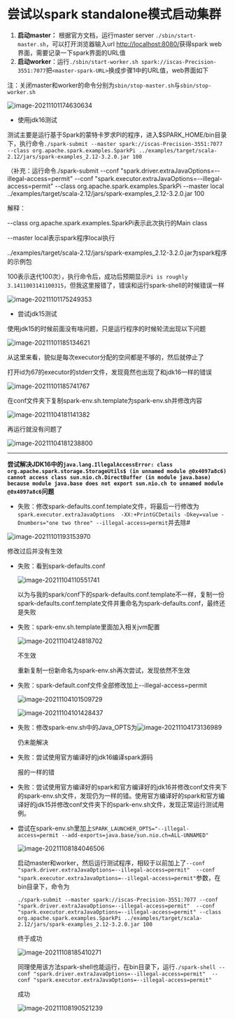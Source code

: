 # 尝试以spark standalone模式启动集群

1. **启动master：** 根据官方文档，运行master server `./sbin/start-master.sh`，可以打开浏览器输入url <http://localhost:8080/>获得spark web界面，需要记录一下spark界面的URL值
2. **启动worker**：运行`./sbin/start-worker.sh spark://iscas-Precision-3551:7077`把`<master-spark-URL>`换成步骤1中的URL值，web界面如下

注：关闭master和worker的命令分别为`sbin/stop-master.sh`与`sbin/stop-worker.sh`

![image-20211101174630634](https://raw.githubusercontent.com/liang636600/cloudImg/master/images/image-20211101174630634.png)

- 使用jdk16测试

​        测试主要是运行基于Spark的蒙特卡罗求PI的程序，进入$SPARK_HOME/bin目录下，执行命令`./spark-submit --master spark://iscas-Precision-3551:7077 --class org.apache.spark.examples.SparkPi ../examples/target/scala-2.12/jars/spark-examples_2.12-3.2.0.jar 100`

（补充：运行命令./spark-submit --conf "spark.driver.extraJavaOptions=--illegal-access=permit"  --conf "spark.executor.extraJavaOptions=--illegal-access=permit" --class org.apache.spark.examples.SparkPi --master local ../examples/target/scala-2.12/jars/spark-examples_2.12-3.2.0.jar 100

解释：

--class org.apache.spark.examples.SparkPi表示此次执行的Main class

--master local表示spark程序local执行

../examples/target/scala-2.12/jars/spark-examples_2.12-3.2.0.jar为spark程序的示例包

100表示迭代100次），执行命令后，成功后预期显示`Pi is roughly 3.1411003141100315`，但我这里报错了，错误和运行spark-shell的时候错误一样

![image-20211101175249353](https://raw.githubusercontent.com/liang636600/cloudImg/master/images/image-20211101175249353.png)

- 尝试jdk15测试

​       使用jdk15的时候前面没有啥问题，只是运行程序的时候轮流出现以下问题

![image-20211101185134621](https://raw.githubusercontent.com/liang636600/cloudImg/master/images/image-20211101185134621.png)

从这里来看，貌似是每次executor分配的空间都是不够的，然后就停止了

打开id为67的executor的stderr文件，发现竟然也出现了和jdk16一样的错误

![image-20211101185741767](https://raw.githubusercontent.com/liang636600/cloudImg/master/images/image-20211101185741767.png)

在conf文件夹下复制spark-env.sh.template为spark-env.sh并修改内容

![image-20211104181141382](https://raw.githubusercontent.com/liang636600/cloudImg/master/images/image-20211104181141382.png)

再运行就没有问题了

![image-20211104181238800](https://raw.githubusercontent.com/liang636600/cloudImg/master/images/image-20211104181238800.png)

---

**尝试解决JDK16中的`java.lang.IllegalAccessError: class org.apache.spark.storage.StorageUtils$ (in unnamed module @0x4097a8c6) cannot access class sun.nio.ch.DirectBuffer (in module java.base) because module java.base does not export sun.nio.ch to unnamed module @0x4097a8c6`问题**

* 失败：修改spark-defaults.conf.template文件，将最后一行修改为`spark.executor.extraJavaOptions  -XX:+PrintGCDetails -Dkey=value -Dnumbers="one two three" --illegal-access=permit`并去除#

![image-20211101193153970](https://raw.githubusercontent.com/liang636600/cloudImg/master/images/image-20211101193153970.png)

修改过后并没有生效

* 失败：看到spark-defaults.conf

  ![image-20211104110551741](https://raw.githubusercontent.com/liang636600/cloudImg/master/images/image-20211104110551741.png)

  以为与我的spark/conf下的spark-defaults.conf.template不一样，复制一份spark-defaults.conf.template文件并重命名为spark-defaults.conf，最终还是失败


* 失败：spark-env.sh.template里面加入相关jvm配置

  ![image-20211104124818702](https://raw.githubusercontent.com/liang636600/cloudImg/master/images/image-20211104124818702.png)

  不生效

  重新复制一份新命名为spark-env.sh再次尝试，发现依然不生效

* 失败：spark-default.conf文件全部修改加上--illegal-access=permit

  ![image-20211104101509729](https://raw.githubusercontent.com/liang636600/cloudImg/master/images/image-20211104101509729.png)

  ![image-20211104101428437](https://raw.githubusercontent.com/liang636600/cloudImg/master/images/image-20211104101428437.png)

* 失败：修改spark-env.sh中的Java_OPTS为![image-20211104173136989](https://raw.githubusercontent.com/liang636600/cloudImg/master/images/image-20211104173136989.png)

  仍未能解决

* 失败：尝试使用官方编译好的jdk16编译spark源码

  报的一样的错

* 失败：尝试使用官方编译好的spark和官方编译好的jdk16并修改conf文件夹下的spark-env.sh文件，发现仍为一样的错。使用官方编译好的spark和官方编译好的jdk15并修改conf文件夹下的spark-env.sh文件，发现正常运行测试用例。

* 尝试在spark-env.sh里加上`SPARK_LAUNCHER_OPTS="--illegal-access=permit --add-exports=java.base/sun.nio.ch=ALL-UNNAMED"`

  ![image-20211108184046506](https://raw.githubusercontent.com/liang636600/cloudImg/master/images/image-20211108184046506.png)
  
  启动master和worker，然后运行测试程序，相较于以前加上了`--conf "spark.driver.extraJavaOptions=--illegal-access=permit"  --conf "spark.executor.extraJavaOptions=--illegal-access=permit"`参数，在bin目录下，命令为
  
  `./spark-submit --master spark://iscas-Precision-3551:7077 --conf "spark.driver.extraJavaOptions=--illegal-access=permit"  --conf "spark.executor.extraJavaOptions=--illegal-access=permit" --class org.apache.spark.examples.SparkPi ../examples/target/scala-2.12/jars/spark-examples_2.12-3.2.0.jar 100`
  
  终于成功
  
  ![image-20211108185410271](https://raw.githubusercontent.com/liang636600/cloudImg/master/images/image-20211108185410271.png)
  
  
  
  同理使用该方法spark-shell也能运行，在bin目录下，运行`./spark-shell --conf "spark.driver.extraJavaOptions=--illegal-access=permit"  --conf "spark.executor.extraJavaOptions=--illegal-access=permit"`
  
  成功
  
  ![image-20211108190521239](https://raw.githubusercontent.com/liang636600/cloudImg/master/images/image-20211108190521239.png)
  
  